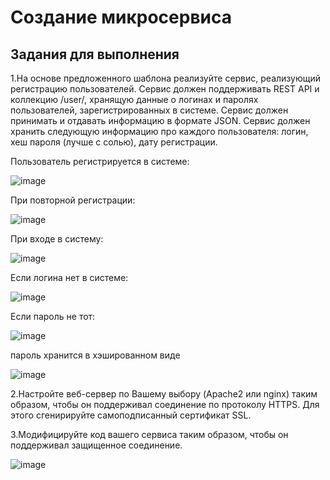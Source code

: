 # Создание микросервиса

## Задания для выполнения

1.На основе предложенного шаблона реализуйте сервис, реализующий регистрацию пользователей. Сервис должен поддерживать REST API и коллекцию /user/, хранящую данные о логинах и паролях пользователей, зарегистрированных в системе. Сервис должен принимать и отдавать информацию в формате JSON. Сервис должен хранить следующую информацию про каждого пользователя: логин, хеш пароля (лучше с солью), дату регистрации.

Пользователь регистрируется в системе:

![image](https://user-images.githubusercontent.com/70855182/146684580-8c909649-fe0a-400d-a247-faa1d091a671.png)

При повторной регистрации:

![image](https://user-images.githubusercontent.com/70855182/146684602-a13217b1-1e8e-42ca-94a5-67601031101e.png)

При входе в систему:

![image](https://user-images.githubusercontent.com/70855182/146684631-69cd92f7-3183-42f6-aee5-127084ac7e28.png)

Если логина нет в системе:

![image](https://user-images.githubusercontent.com/70855182/146684661-80fc56e7-3229-481e-91e5-c017d122e5a2.png)


Если пароль не тот:

![image](https://user-images.githubusercontent.com/70855182/146684645-b544e64f-cff4-4da0-8d90-77d1b61dd2c9.png)

пароль хранится в хэшированном виде

![image](https://user-images.githubusercontent.com/70855182/146685698-6e29fcdc-7edc-4b72-a6d2-9214f0a7c00f.png)

2.Настройте веб-сервер по Вашему выбору (Apache2 или nginx) таким образом, чтобы он поддерживал соединение по протоколу HTTPS. Для этого сгенирируйте самоподписанный сертификат SSL.

3.Модифицируйте код вашего сервиса таким образом, чтобы он поддерживал защищенное соединение.

![image](https://user-images.githubusercontent.com/70855182/146688399-0ba06762-f5ff-4020-be7b-1843a0fac841.png)
